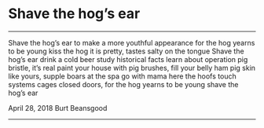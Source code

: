 # Shave the hog’s ear
***
Shave the hog’s ear
to make a more youthful appearance
for the hog yearns to be young
kiss the hog it is pretty, tastes salty on the tongue
Shave the hog’s ear drink a cold beer
study historical facts
learn about operation pig bristle, it’s real
paint your house with pig brushes, fill your belly ham
pig skin like yours, supple boars at the spa go with mama
here the hoofs touch systems cages closed doors,
for the hog yearns to be young
shave the hog’s ear

April 28, 2018
Burt Beansgood
***
